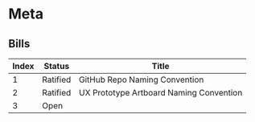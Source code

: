 # Meta

## Bills

Index   | Status    | Title
------- | --------- | -----
1       | Ratified  | GitHub Repo Naming Convention
2       | Ratified  | UX Prototype Artboard Naming Convention
3       | Open      | 
